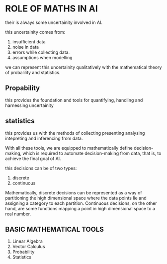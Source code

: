 # ROLE OF MATHS IN AI

their is always some uncertainity involved in AI.

this uncertainity comes from:

1. insufficient data
2. noise in data
3. errors while collecting data.
4. assumptions when modelling

we can represent this uncertainity qualitatively with the mathematical theory of probalility and statistics.

## Propability

this provides the foundation and tools for quantifying, handling and harnessing uncertainity

## statistics

this provides us with the methods of collecting presenting analysing intepreting and inferencing from data.

With all these tools, we are equipped to mathematically define decision- making, which is required to automate decision-making from data, that is, to achieve the final goal of AI.

this decisions can be of two types:

1. discrete
2. continuous

Mathematically, discrete decisions can be represented as a way of partitioning the high dimensional space where the data points lie and assigning a category to each partition. Continuous decisions, on the other hand, are some functions mapping a point in high dimensional space to a real number.

## BASIC MATHEMATICAL TOOLS

1. Linear Algebra
2. Vector Calculus
3. Probability
4. Statistics
